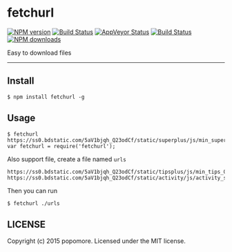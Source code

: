 # fetchurl

[![NPM version](https://img.shields.io/npm/v/fetchurl.svg)](https://npmjs.org/package/fetchurl)
[![Build Status](https://img.shields.io/travis/popomore/fetchurl.svg)](https://travis-ci.org/popomore/fetchurl)
[![AppVeyor Status](https://img.shields.io/appveyor/popomore/fetchurl/master.svg)](https://ci.appveyor.com/project/popomore/fetchurl)
[![Build Status](https://img.shields.io/coveralls/popomore/fetchurl.svg)](https://coveralls.io/r/popomore/fetchurl)
[![NPM downloads](http://img.shields.io/npm/dm/fetchurl.svg)](https://npmjs.org/package/fetchurl)

Easy to download files

---

## Install

```
$ npm install fetchurl -g
```

## Usage

```
$ fetchurl https://ss0.bdstatic.com/5aV1bjqh_Q23odCf/static/superplus/js/min_super_ce213974.js
var fetchurl = require('fetchurl');
```

Also support file, create a file named `urls`

```
https://ss0.bdstatic.com/5aV1bjqh_Q23odCf/static/tipsplus/js/min_tips_0e6bc704.js
https://ss0.bdstatic.com/5aV1bjqh_Q23odCf/static/activity/js/activity_start_52498d2c.js
```

Then you can run

```
$ fetchurl ./urls
```

## LICENSE

Copyright (c) 2015 popomore. Licensed under the MIT license.
